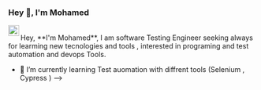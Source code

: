 ### Hey 👋, I'm Mohamed 

<a href="https://www.linkedin.com/in/mohamedelgamal-27">
  <img align="left" alt="Mohamed Elgamal's LinkdeIn" width="22px" src="https://cdn.jsdelivr.net/npm/simple-icons@v3/icons/linkedin.svg" /></a>
<br>
Hey, **I'm Mohamed**, I am software Testing Engineer seeking always for learming new tecnologies and tools , interested in programing and test automation and devops Tools. 
</br>

- 🌱 I’m currently learning Test auomation with diffrent tools (Selenium , Cypress )
-->
